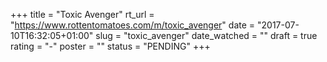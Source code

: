 +++
title = "Toxic Avenger"
rt_url = "https://www.rottentomatoes.com/m/toxic_avenger"
date = "2017-07-10T16:32:05+01:00"
slug = "toxic_avenger"
date_watched = ""
draft = true
rating = "-"
poster = ""
status = "PENDING"
+++